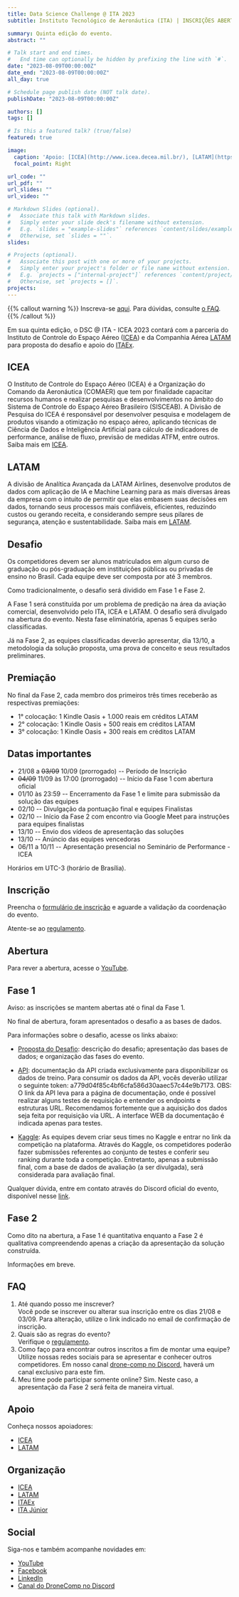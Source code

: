 ```yaml
---
title: Data Science Challenge @ ITA 2023
subtitle: Instituto Tecnológico de Aeronáutica (ITA) | INSCRIÇÕES ABERTAS

summary: Quinta edição do evento.
abstract: ""

# Talk start and end times.
#   End time can optionally be hidden by prefixing the line with `#`.
date: "2023-08-09T00:00:00Z"
date_end: "2023-08-09T00:00:00Z"
all_day: true

# Schedule page publish date (NOT talk date).
publishDate: "2023-08-09T00:00:00Z"

authors: []
tags: []

# Is this a featured talk? (true/false)
featured: true

image:
  caption: 'Apoio: [ICEA](http://www.icea.decea.mil.br/), [LATAM](https://www.latamairlines.com/), [ITAEx](https://itaex.com.br/)'
  focal_point: Right

url_code: ""
url_pdf: ""
url_slides: ""
url_video: ""

# Markdown Slides (optional).
#   Associate this talk with Markdown slides.
#   Simply enter your slide deck's filename without extension.
#   E.g. `slides = "example-slides"` references `content/slides/example-slides.md`.
#   Otherwise, set `slides = ""`.
slides:

# Projects (optional).
#   Associate this post with one or more of your projects.
#   Simply enter your project's folder or file name without extension.
#   E.g. `projects = ["internal-project"]` references `content/project/deep-learning/index.md`.
#   Otherwise, set `projects = []`.
projects:
---
```


{{% callout warning %}}
Inscreva-se <a href="https://forms.gle/X3NnEDZKBYSefAMq6" target="_blank">aqui</a>.
Para dúvidas, consulte [o FAQ](#faq).
{{% /callout %}}

Em sua quinta edição, o DSC @ ITA - ICEA 2023 contará com a parceria do Instituto de Controle do Espaço Aéreo ([ICEA](http://www.icea.decea.mil.br/)) e da Companhia Aérea [LATAM](https://www.latamairlines.com/) para proposta do desafio e apoio do [ITAEx](https://itaex.com.br/).

## ICEA

O Instituto de Controle do Espaço Aéreo (ICEA) é a Organização do Comando da Aeronáutica (COMAER) que tem por finalidade capacitar recursos humanos e realizar pesquisas e desenvolvimentos no âmbito do Sistema de Controle do Espaço Aéreo Brasileiro (SISCEAB). A Divisão de Pesquisa do ICEA é responsável por desenvolver pesquisa e modelagem de produtos visando a otimização no espaço aéreo, aplicando técnicas de Ciência de Dados e Inteligência Artificial para cálculo de indicadores de performance, análise de fluxo, previsão de medidas ATFM, entre outros.
Saiba mais em [ICEA](http://www.icea.decea.mil.br/).

## LATAM

A divisão de Analítica Avançada da LATAM Airlines, desenvolve produtos de dados com aplicação de IA e Machine Learning para as mais diversas áreas da empresa com o intuito de permitir que elas embasem suas decisões em dados, tornando seus processos mais confiáveis, eficientes, reduzindo custos ou gerando receita, e considerando sempre seus pilares de segurança, atenção e sustentabilidade. Saiba mais em [LATAM](https://www.latamairlines.com/).

## Desafio

Os competidores devem ser alunos matriculados em algum curso de graduação ou pós-graduação em instituições públicas ou privadas de ensino no Brasil. Cada equipe deve ser composta por até 3 membros.

Como tradicionalmente, o desafio será dividido em Fase 1 e Fase 2.

A Fase 1 será constituída por um problema de predição na área da aviação comercial, desenvolvido pelo ITA, ICEA e LATAM. O desafio será divulgado na abertura do evento. Nesta fase eliminatória, apenas 5 equipes serão classificadas.

Já na Fase 2, as equipes classificadas deverão apresentar, dia 13/10, a metodologia da solução proposta, uma prova de conceito e seus resultados preliminares.

## Premiação

No final da Fase 2, cada membro dos primeiros três times receberão as respectivas premiações:

- 1° colocação: 1 Kindle Oasis + 1.000 reais em créditos LATAM
- 2° colocação: 1 Kindle Oasis + 500 reais em créditos LATAM
- 3° colocação: 1 Kindle Oasis + 300 reais em créditos LATAM

## Datas importantes

- 21/08 a  ~~03/09~~ 10/09 (prorrogado) -- Período de Inscrição
- ~~04/09~~ 11/09 às 17:00 (prorrogado) -- Início da Fase 1 com abertura oficial
- 01/10 às 23:59 -- Encerramento da Fase 1 e limite para submissão da solução das equipes
- 02/10 -- Divulgação da pontuação final e equipes Finalistas
- 02/10 -- Início da Fase 2 com encontro via Google Meet para instruções para equipes finalistas
- 13/10 -- Envio dos vídeos de apresentação das soluções
- 13/10 -- Anúncio das equipes vencedoras
- 06/11 a 10/11 -- Apresentação presencial no Seminário de Performance - ICEA

Horários em UTC-3 (horário de Brasília).

## Inscrição

Preencha o [formulário de inscrição](https://forms.gle/X3NnEDZKBYSefAMq6) e aguarde a validação da coordenação do evento.

Atente-se ao [regulamento](https://docs.google.com/document/d/1iQsqjvdTlzuK-Q1fDkHAYogbx5H-y0C2hoF9pjJcTSk/edit?usp=sharing).

## Abertura

Para rever a abertura, acesse o [YouTube](https://www.youtube.com/watch?v=cIlBV63M2vs).

## Fase 1

Aviso: as inscrições se mantem abertas até o final da Fase 1.

No final de abertura, foram apresentados o desafio a as bases de dados.

Para informações sobre o desafio, acesse os links abaixo:

- [Proposta do Desafio](https://docs.google.com/document/d/1JJUFfQY9uhRk-bDYN7UqLeS4v3hjBhY8RZ_ezOaUUCA/edit?usp=sharing): descrição do desafio; apresentação das bases de dados; e organização das fases do evento.

- [API](http://montreal.icea.decea.mil.br:5002/api/v1/docs): documentação da API criada exclusivamente para disponibilizar os dados de treino. Para consumir os dados da API, vocês deverão utilizar o seguinte token: a779d04f85c4bf6cfa586d30aaec57c44e9b7173. 
OBS: O link da API leva para a página de documentação, onde é possível realizar alguns testes de requisição e entender os endpoints e estruturas URL. Recomendamos fortemente que a aquisição dos dados seja feita por requisição via URL. A interface WEB da documentação é indicada apenas para testes.

- [Kaggle](https://www.kaggle.com/t/40616eb29224370f652cbd9195c7bf34): As equipes devem criar seus times no Kaggle e entrar no link da competição na plataforma. Através do Kaggle, os competidores poderão fazer submissões referentes ao conjunto de testes e conferir seu ranking durante toda a competição. Entretanto, apenas a submissão final, com a base de dados de avaliação (a ser divulgada), será considerada para avaliação final.

Qualquer dúvida, entre em contato através do Discord oficial do evento, disponível nesse [link](https://comp.ita.br/dsc/edicoes/2023/).

## Fase 2

Como dito na abertura, a Fase 1 é quantitativa enquanto a Fase 2 é qualitativa compreendendo apenas a criação da apresentação da solução construída.

Informações em breve.

## FAQ

1. Até quando posso me inscrever?<br>Você pode se inscrever ou alterar sua inscrição entre os dias 21/08 e 03/09. Para alteração, utilize o link indicado no email de confirmação de inscrição.
2. Quais são as regras do evento?<br>Verifique o [regulamento](https://docs.google.com/document/d/1iQsqjvdTlzuK-Q1fDkHAYogbx5H-y0C2hoF9pjJcTSk/edit?usp=sharing).
3. Como faço para encontrar outros inscritos a fim de montar uma equipe?<br>Utilize nossas redes sociais para se apresentar e conhecer outros competidores. Em nosso canal [drone-comp no Discord](https://discord.gg/kTpTdKzFzn), haverá um canal exclusivo para este fim.
4. Meu time pode participar somente online? Sim. Neste caso, a apresentação da Fase 2 será feita de maneira virtual.

## Apoio

Conheça nossos apoiadores:

- [ICEA](http://www.icea.decea.mil.br/)
- [LATAM](https://www.latamairlines.com/)

## Organização

- [ICEA](http://www.icea.decea.mil.br/)
- [LATAM](https://www.latamairlines.com/)
- [ITAEx](https://itaex.com.br/)
- [ITA Júnior](https://www.itajunior.com.br/)

## Social

Siga-nos e também acompanhe novidades em:

- [YouTube](https://www.youtube.com/@tvdecea/featured)
- [Facebook](https://www.facebook.com/dsc.at.ita)
- [LinkedIn](https://www.linkedin.com/company/ita-data-science-challenge)
- [Canal do DroneComp no Discord](https://discord.gg/kTpTdKzFzn)
